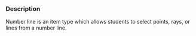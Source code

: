 ### Description

Number line is an item type which allows students to select points, rays, or lines from a number line.